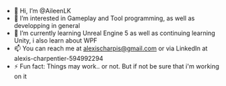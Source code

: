 - 👋 Hi, I’m @AileenLK
- 👀 I’m interested in Gameplay and Tool programming, as well as developping in general
- 🌱 I’m currently learning Unreal Engine 5 as well as continuing learning Unity, i also learn about WPF
- 📫 You can reach me at alexischarpis@gmail.com or via LinkedIn at alexis-charpentier-594992294
- ⚡ Fun fact: Things may work.. or not. But if not be sure that i'm working on it

<!---
AileenLK/AileenLK is a ✨ special ✨ repository because its `README.md` (this file) appears on your GitHub profile.
You can click the Preview link to take a look at your changes.
--->
